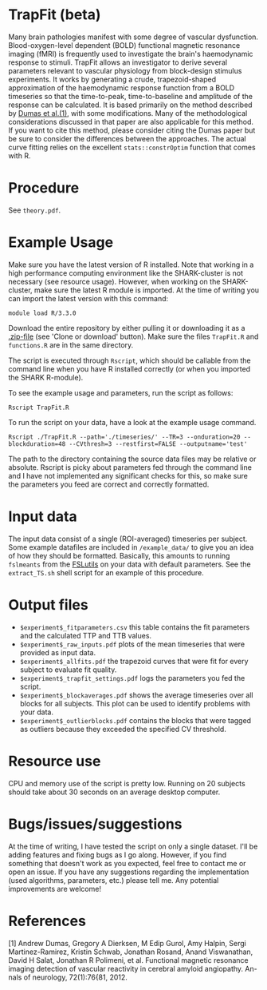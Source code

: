 # TrapFit (beta)
Many brain pathologies manifest with some degree of vascular dysfunction. Blood-oxygen-level dependent (BOLD) functional magnetic resonance imaging (fMRI) is frequently used to investigate the brain's haemodynamic response to stimuli. TrapFit allows an investigator to derive several parameters relevant to vascular physiology from block-design stimulus experiments. It works by generating a crude, trapezoid-shaped approximation of the haemodynamic response function from a BOLD timeseries so that the time-to-peak, time-to-baseline and amplitude of the response can be calculated. It is based primarily on the method described by [Dumas et al.(1)](http://onlinelibrary.wiley.com/doi/10.1002/ana.23566/abstract "Functional magnetic resonance imaging detection of vascular reactivity in cerebral amyloid angiopathy"), with some modifications. Many of the methodological considerations discussed in that paper  are also applicable for this method. If you want to cite this method, please consider citing the Dumas paper but be sure to consider the differences between the approaches. The actual curve fitting relies on the excellent ```stats::constrOptim``` function that comes with R. 

# Procedure
See ```theory.pdf```.

# Example Usage
Make sure you have the latest version of R installed. Note that working in a high performance computing environment like the SHARK-cluster is not necessary (see resource usage). However, when working on the SHARK-cluster, make sure the latest R module is imported. At the time of writing you can import the latest version with this command:

```
module load R/3.3.0
```

Download the entire repository by either pulling it or downloading it as a [.zip-file](https://github.com/JJHBARKEYWOLF/TrapFit/archive/master.zip) (see 'Clone or download' button).
Make sure the files ```TrapFit.R``` and ```functions.R``` are in the same directory.


The script is executed through ```Rscript```, which should be callable from the command line when you have R installed correctly (or when you imported the SHARK R-module).

To see the example usage and parameters, run the script as follows:
```
Rscript TrapFit.R
```

To run the script on your data, have a look at the example usage command.
```
Rscript ./TrapFit.R --path='./timeseries/' --TR=3 --onduration=20 --blockduration=48 --CVthresh=3 --restfirst=FALSE --outputname='test'
```
The path to the directory containing the source data files may be relative or absolute. 
Rscript is picky about parameters fed through the command line and I have not implemented any significant checks for this, so make sure the parameters you feed are correct and correctly formatted.



# Input data
The input data consist of a single (ROI-averaged) timeseries per subject. 
Some example datafiles are included in ```/example_data/``` to give you an idea of how they should be formatted. Basically, this amounts to running ```fslmeants``` from the [FSLutils](http://fsl.fmrib.ox.ac.uk/fsl/fslwiki/Fslutils) on your data with default parameters.
See the ```extract_TS.sh``` shell script for an example of this procedure.

# Output files
* ```$experiment$_fitparameters.csv``` this table contains the fit parameters and the calculated TTP and TTB values.
* ```$experiment$_raw_inputs.pdf``` plots of the mean timeseries that were provided as input data.
* ```$experiment$_allfits.pdf``` the trapezoid curves that were fit for every subject to evaluate fit quality.
* ```$experiment$_trapfit_settings.pdf``` logs the parameters you fed the script.
* ```$experiment$_blockaverages.pdf``` shows the average timeseries over all blocks for all subjects. This plot can be used to identify problems with your data.
* ```$experiment$_outlierblocks.pdf``` contains the blocks that were tagged as outliers because they exceeded the specified CV threshold.

# Resource use
CPU and memory use of the script is pretty low. Running on 20 subjects should take about 30 seconds on an average desktop computer.


# Bugs/issues/suggestions
At the time of writing, I have tested the script on only a single dataset. I'll be adding features and fixing bugs as I go along.
However, if you find something that doesn't work as you expected, feel free to contact me or open an issue.
If you have any suggestions regarding the implementation (used algorithms, parameters, etc.) please tell me. Any potential improvements are welcome!

##

# References
[1] Andrew Dumas, Gregory A Dierksen, M Edip Gurol, Amy Halpin, Sergi
Martinez-Ramirez, Kristin Schwab, Jonathan Rosand, Anand Viswanathan,
David H Salat, Jonathan R Polimeni, et al. Functional magnetic resonance
imaging detection of vascular reactivity in cerebral amyloid angiopathy. An-
nals of neurology, 72(1):76{81, 2012.
